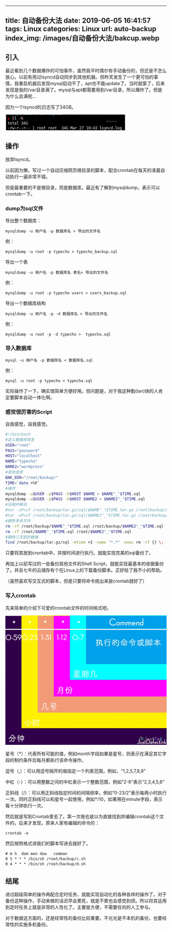 <!--
 * @Author: your name
 * @Date: 2020-11-06 11:52:50
 * @LastEditTime: 2020-12-30 11:16:47
 * @LastEditors: your name
 * @Description: In User Settings Edit
 * @FilePath: \blog\source\_posts\自动备份大法.md
-->
---
title: 自动备份大法
date: 2019-06-05 16:41:57
tags: Linux
categories: Linux
url: auto-backup
index_img: /images/自动备份大法/bakcup.webp
---

## 引入

最近看到几个数据爆炸的可怕事件，虽然我平时偶尔有手动备份的，但还是不怎么放心。以前有用过lsyncd自动同步到其他机器。但昨天发生了一个更可怕的事情，我重启机器后发现mysql启动不了，apt也不能update了。当时就蒙了，后来发现是我的/var目录满了。mysql与apt都需要用到/var目录，所以爆炸了。但是为什么会满呢…

因为一个lsyncd的日志写了34GB。

![1.webp/](../images/自动备份大法/2874899693.webp)

## 操作

放弃lsyncd。

以前因为懒，写过一个自动压缩网页根目录的脚本，配合crontab在每天的凌晨自动执行一遍非常不错。

但是最重要的不是根目录，而是数据库。最近有了解到mysqldump，表示可以crontab一下。

### dump为sql文件

导出整个数据库：

```
mysqldump -u 用户名 -p 数据库名 > 导出的文件名
```

例：

```
mysqldump -u root -p typecho > typecho_backup.sql
```

导出一个表

```
mysqldump -u 用户名 -p 数据库名 表名> 导出的文件名
```

例：

```
mysqldump -u root -p typecho users > users_backup.sql
```

导出一个数据库结构

```
mysqldump -u 用户名 -p -d 数据库名 > 导出的文件名
```

例：

```
mysqldump -u root -p -d typecho >  typecho.sql
```

### 导入数据库

```
mysql -u 用户名 -p 数据库名 < 数据库名.sql
```

例：

```
mysql -u root -p typecho < typecho.sql
```

实际操作了一下，确实很简单方便好用。但问题是，对于我这种勤(lan)快的人肯定要脚本自动一体化啊。

### 感觉很厉害的Script

自我感觉，自我感觉。

```bash
#!/bin/bash
#定义数据库信息
USER="root"
PASS="password"
HOST="localhost"
NAME="typecho"
NAME2="wordpress"
#其他信息
BAK_DIR="/root/backup/"
TIME=`date +%F`
#操作
mysqldump -u$USER -p$PASS -h$HOST $NAME > $NAME"_"$TIME.sql
mysqldump -u$USER -p$PASS -h$HOST $NAME2 > $NAME2"_"$TIME.sql
#压缩并移动
#tar -zPcvf /root/backup/tar.gz/sql/$NAME"_"$TIME.tar.gz /root/backup/$NAME"_"$TIME.sql
#tar -zPcvf /root/backup/tar.gz/sql/$NAME2"_"$TIME.tar.gz /root/backup/$NAME2"_"$TIME.sql
#删除多余文件
rm -rf /root/backup/$NAME"_"$TIME.sql /root/backup/$NAME2"_"$TIME.sql
rm -rf /root/$NAME"_"$TIME.sql /root/$NAME2"_"$TIME.sql
#删除三天前的数据
find /root/backup/tar.gz/sql -mtime +3 -name "*.*" -exec rm -rf {} \;
```

只要将其放到crontab中，并按时间进行执行。就能实现完美的sql备份了。

再加上以前写过的一些备份其他文件的Shell Script，就能实现最基本的收据备份了。并且七牛的云储存有个在Linux上的下载备份脚本。正好给了我不小的帮助。

（虽然喜欢写交互式的脚本，但是只要将命令挑出来放crontab就好了）

### 写入crontab

先来简单的介绍下可爱的crontab文件的时间格式吧。

![2.webp/](../images/自动备份大法/4160640759.webp)

星号（*）：代表所有可能的值，例如month字段如果是星号，则表示在满足其它字段的制约条件后每月都执行该命令操作。

逗号（,）：可以用逗号隔开的值指定一个列表范围，例如，“1,2,5,7,8,9”

中杠（-）：可以用整数之间的中杠表示一个整数范围，例如“2-6”表示“2,3,4,5,6”

正斜线（/）：可以用正斜线指定时间的间隔频率，例如“0-23/2”表示每两小时执行一次。同时正斜线可以和星号一起使用，例如*/10，如果用在minute字段，表示每十分钟执行一次。



然后就是写到Crontab里去了。第一次我也是以为直接找到并编辑crontab这个文件的，后来才发现，原来人家有编辑的命令的：

```
crontab -e
```

然后按照格式讲我们的脚本写进去就好了。

```
# m h  dom mon dow   comman
0 5 * * * /bin/sh /root/backup/c.sh
0 4 * * * /bin/sh /root/backup/d.sh
```

## 结尾

进过超级简单的操作再配合定时任务，就能实现自动化的各种各样的操作了。对于备份这种操作，手动来做的话迟早会累死，就是不累也会感觉到烦。所以将其运用到定时任务上就是非常的人性化了。主要是方便，不需要任何的人工参与。

对于数据这方面的，还是经常性的备份比较重要。不光光是不本机的备份，也要经常性的实施多机备份。